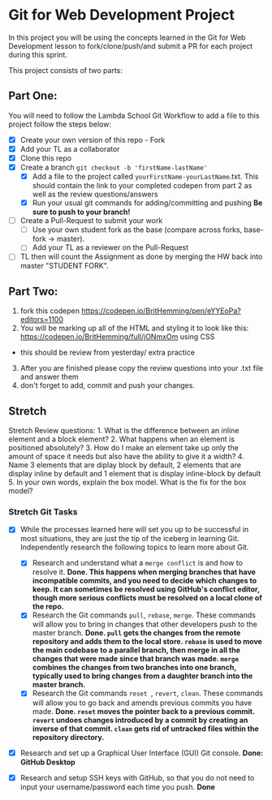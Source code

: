 # Git for Web Development Project
In this project you will be using the concepts learned in the Git for Web Development lesson to fork/clone/push/and submit a PR for each project during this sprint.

This project consists of two parts:

## Part One:
You will need to follow the Lambda School Git Workflow to add a file to this project follow the steps below:

- [x] Create your own version of this repo - Fork
- [x] Add your TL as a collaborator
- [x] Clone this repo
- [x] Create a branch `git checkout -b 'firstName-lastName'`
  - [x] Add a file to the project called `yourFirstName-yourLastName`.txt. This should contain the link to your completed codepen from part 2 as well as the review questions/answers
  - [x] Run your usual git commands for adding/committing and pushing **Be sure to push to your branch!**
- [ ] Create a Pull-Request to submit your work
  - [ ] Use your own student fork as the base (compare across forks, base-fork -> master).
  - [ ] Add your TL as a reviewer on the Pull-Request
- [ ] TL then will count the Assignment as done by merging the HW back into master "STUDENT FORK".

## Part Two:
1. fork this codepen https://codepen.io/BritHemming/pen/eYYEoPa?editors=1100
2. You will be marking up all of the HTML and styling it to look like this: https://codepen.io/BritHemming/full/jONmxOm using CSS
* this should be review from yesterday/ extra practice
3. After you are finished please copy the review questions into your .txt file and answer them
4. don't forget to add, commit and push your changes.


## Stretch
Stretch Review questions:
    1. What is the difference between an inline element and a block element?
    2. What happens when an element is positioned absolutely?
    3. How do I make an element take up only the amount of space it needs but also have the ability to give it a width?
    4. Name 3 elements that are diplay block by default, 2 elements that are display inline by default and 1 element that is display inline-block by default
    5. In your own words, explain the box model. What is the fix for the box model?
### Stretch Git Tasks
- [x] While the processes learned here will set you up to be successful in most situations, they are just the tip of the iceberg in learning Git. Independently research the following topics to learn more about Git.
  - [x] Research and understand what a `merge conflict` is and how to resolve it.
        **Done. This happens when merging branches that have incompatible commits, and you need to decide which changes to keep. It can sometimes be resolved using GitHub's conflict editor, though more serious conflicts must be resolved on a local clone of the repo.**
  - [x] Research the Git commands `pull`, `rebase`, `merge`. These commands will allow you to bring in changes that other developers push to the master branch.
        **Done. `pull` gets the changes from the remote repository and adds them to the local store. `rebase` is used to move the main codebase to a parallel branch, then merge in all the changes that were made since that branch was made. `merge` combines the changes from two branches into one branch, typically used to bring changes from a daughter branch into the master branch.**
  - [x] Research the Git commands `reset `, `revert`, `clean`. These commands will allow you to go back and amends previous commits you have made.
        **Done. `reset` moves the pointer back to a previous commit. `revert` undoes changes introduced by a commit by creating an inverse of that commit. `clean` gets rid of untracked files within the repository directory.**

- [x] Research and set up a Graphical User Interface (GUI) Git console. **Done: GitHub Desktop**

- [x] Research and setup SSH keys with GitHub, so that you do not need to input your username/password each time you push. **Done**
